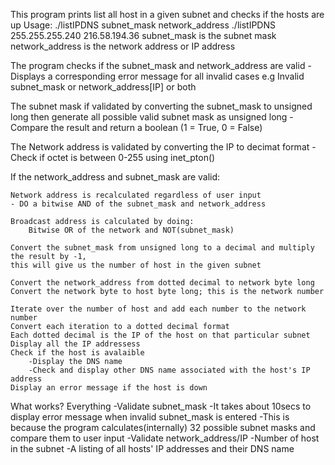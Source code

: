This program prints list all host in a given subnet and checks if the hosts are up
    Usage:	./listIPDNS subnet_mask network_address
			./listIPDNS 255.255.255.240 216.58.194.36
subnet_mask is the subnet mask
network_address is the network address or IP address

The program checks if the subnet_mask and network_address are valid
	-Displays a corresponding error message for all invalid cases
	e.g Invalid subnet_mask or network_address[IP] or both

The subnet mask if validated by converting the subnet_mask to unsigned long then generate all possible valid subnet mask as unsigned long
	-Compare the result and return a boolean (1 = True, 0 = False)

The Network address is validated by converting the IP to decimat format
	-Check if octet is between 0-255 using inet_pton()

If the network_address and subnet_mask are valid:

	Network address is recalculated regardless of user input
	- DO a bitwise AND of the subnet_mask and network_address
	
	Broadcast address is calculated by doing:
		Bitwise OR of the network and NOT(subnet_mask)
	
	Convert the subnet_mask from unsigned long to a decimal and multiply the result by -1,
	this will give us the number of host in the given subnet
	
	Convert the network_address from dotted decimal to network byte long
	Convert the network byte to host byte long; this is the network number
	
	Iterate over the number of host and add each number to the network number
	Convert each iteration to a dotted decimal format
	Each dotted decimal is the IP of the host on that particular subnet
	Display all the IP addressess
	Check if the host is avalaible 
		-Display the DNS name
		-Check and display other DNS name associated with the host's IP address
	Display an error message if the host is down

	
What works?
	Everything
		-Validate subnet_mask
			-It takes about 10secs to display error message when invalid subnet_mask is entered
			-This is because the program calculates(internally) 32 possible subnet masks and compare them to user input
		-Validate network_address/IP
		-Number of host in the subnet
		-A listing of all hosts' IP addresses and their DNS name
